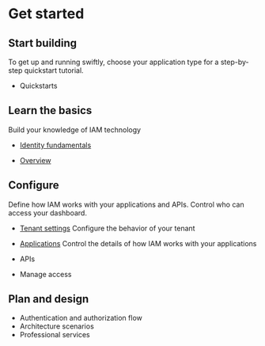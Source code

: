 # Get started

## Start building

To get up and running swiftly, choose your application type for a step-by-step quickstart tutorial.

- Quickstarts

## Learn the basics

Build your knowledge of IAM technology 

- [Identity fundamentals](./get-started/identity-fundamentals)

- [Overview](README.md)

## Configure

Define how IAM works with your applications and APIs. Control who can access your dashboard.

- [Tenant settings](./README.md)
Configure the behavior of your tenant

- [Applications](README.md)
Control the details of how IAM works with your applications

- APIs
- Manage access

## Plan and design
- Authentication and authorization flow
- Architecture scenarios
- Professional services
